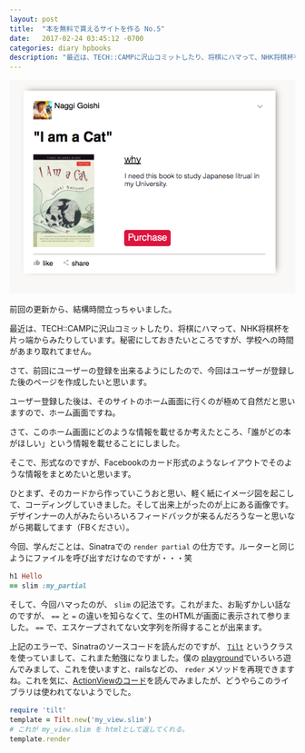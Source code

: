 ```yaml
---
layout: post
title:  "本を無料で貰えるサイトを作る No.5"
date:   2017-02-24 03:45:12 -0700
categories: diary hpbooks
description: "最近は、TECH::CAMPに沢山コミットしたり、将棋にハマって、NHK将棋杯を片っ端からみたりしています。"
---
```


![card](/images/hpbooks_card.png)

前回の更新から、結構時間立っちゃいました。

最近は、TECH::CAMPに沢山コミットしたり、将棋にハマって、NHK将棋杯を片っ端からみたりしています。秘密にしておきたいところですが、学校への時間があまり取れてません。

さて、前回にユーザーの登録を出来るようにしたので、今回はユーザーが登録した後のページを作成したいと思います。

ユーザー登録した後は、そのサイトのホーム画面に行くのが極めて自然だと思いますので、ホーム画面ですね。

さて、このホーム画面にどのような情報を載せるか考えたところ、「誰がどの本がほしい」という情報を載せることにしました。

そこで、形式なのですが、Facebookのカード形式のようなレイアウトでそのような情報をまとめたいと思います。

ひとまず、そのカードから作っていこうおと思い、軽く紙にイメージ図を起こして、コーディングしていきました。そして出来上がったのが上にある画像です。デザインナーの人がみたらいろいろフィードバックが来るんだろうなーと思いながら掲載してます（FBください）。

今回、学んだことは、Sinatraでの `render partial` の仕方です。ルーターと同じようにファイルを呼び出すだけなのですが・・・笑

```ruby
h1 Hello
== slim :my_partial
```

そして、今回ハマったのが、 `slim` の記法です。これがまた、お恥ずかしい話なのですが、 `==` と `=` の違いを知らなくて、生のHTMLが画面に表示されて参りました。 `==` で、エスケープされてない文字列を所得することが出来ます。

上記のエラーで、Sinatraのソースコードを読んだのですが、 [`Tilt`](https://github.com/rtomayko/tilt) というクラスを使っていまして、これまた勉強になりました。僕の [playground](https://github.com/Naggi-Goishi/playground/tree/master/ruby/tilt)でいろいろ遊んでみまして、これを使いますと、railsなどの、 `reder` メソッドを再現できますね。これを気に、[ActionViewのコード](https://github.com/rails/rails/blob/master/actionview/lib/action_view/renderer/partial_renderer.rb)を読んでみましたが、どうやらこのライブラリは使われてないようでした。

```ruby
require 'tilt'
template = Tilt.new('my_view.slim')
# これが my_view.slim を htmlとして返してくれる。
template.render
```
